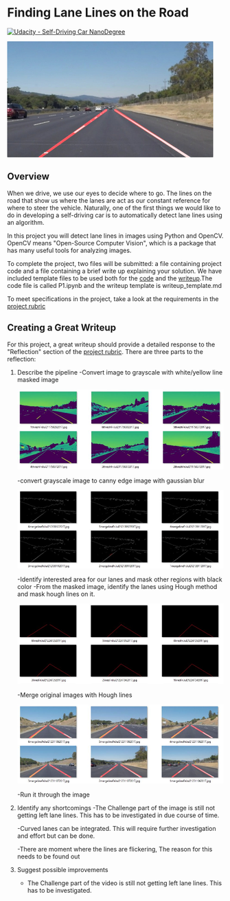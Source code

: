 # **Finding Lane Lines on the Road** 
[![Udacity - Self-Driving Car NanoDegree](https://s3.amazonaws.com/udacity-sdc/github/shield-carnd.svg)](http://www.udacity.com/drive)

<img src="examples/laneLines_thirdPass.jpg" width="480" alt="Combined Image" />

Overview
---

When we drive, we use our eyes to decide where to go.  The lines on the road that show us where the lanes are act as our constant reference for where to steer the vehicle.  Naturally, one of the first things we would like to do in developing a self-driving car is to automatically detect lane lines using an algorithm.

In this project you will detect lane lines in images using Python and OpenCV.  OpenCV means "Open-Source Computer Vision", which is a package that has many useful tools for analyzing images.  

To complete the project, two files will be submitted: a file containing project code and a file containing a brief write up explaining your solution. We have included template files to be used both for the [code](https://github.com/udacity/CarND-LaneLines-P1/blob/master/P1.ipynb) and the [writeup](https://github.com/udacity/CarND-LaneLines-P1/blob/master/writeup_template.md).The code file is called P1.ipynb and the writeup template is writeup_template.md 

To meet specifications in the project, take a look at the requirements in the [project rubric](https://review.udacity.com/#!/rubrics/322/view)


Creating a Great Writeup
---
For this project, a great writeup should provide a detailed response to the "Reflection" section of the [project rubric](https://review.udacity.com/#!/rubrics/322/view). There are three parts to the reflection:

1. Describe the pipeline
    -Convert image to grayscale with white/yellow line masked image
    
    <img src="test_images_output/HLS.jpg">
    
    -convert grayscale image to canny edge image with gaussian blur
    
    <img src="test_images_output/canny.jpg">
    
    -Identify interested area for our lanes and mask other regions with black color
    -From the masked image, identify the lanes using Hough method and mask hough lines on it.
    
    <img src="test_images_output/regionandHoughlines.jpg">
    
    -Merge original images with Hough lines
    
    <img src="test_images_output/houghLines.jpg">
    
    -Run it through the image

2. Identify any shortcomings
    -The Challenge part of the image is still not getting left lane lines. This has to be investigated in due course of time.
    
    -Curved lanes can be integrated. This will require further investigation and effort but can be done.
    
    -There are moment where the lines are flickering, The reason for this needs to be found out
    
3. Suggest possible improvements
    - The Challenge part of the video is still not getting left lane lines. This has to be investigated.



